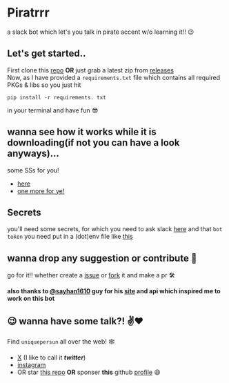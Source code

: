 # Piratrrr
a slack bot which let's you talk in pirate accent w/o learning it!! :wink:

## Let's get started..
First clone this [repo](https://github.com/uniquepersun/piratrrr.git) **OR** just grab a latest zip from [releases](https://github.com/uniquepersun/piratrrr/releases/latest) <br> Now, as I have provided a `requirements.txt` file which contains all required PKGs & libs so you just hit 
```
pip install -r requirements. txt 
```
in your terminal and have fun :sunglasses:

## wanna see how it works while it is downloading(if not you can have a look anyways)...
some SSs for you!
- [here](https://github.com/user-attachments/assets/e8b6204d-8b0c-4827-b740-9c55df3c648b) 
- [one more for ye!](https://github.com/user-attachments/assets/273bb00d-8e1e-41f0-ad7b-c9e1aa6bbb00)

## Secrets
you'll need some secrets, for which you need to ask slack [here](https://api.slack.com/apps) and that `bot token` you need put in a (dot)env file like [this](https://github.com/uniquepersun/piratrrr/blob/main/dotenv.txt)  

## wanna drop any suggestion or contribute :wrench:
go for it!! whether create a [issue](https://github.com/uniquepersun/piratrrr/issues/new) or [fork](https://github.com/uniquepersun/piratrrr/fork) it and make a pr :hammer_and_wrench:

**also thanks to [@sayhan1610](https://github.com/sayhan1610/) guy for his [site](https://pirater.onrender.com/) and api which inspired me to work on this bot**

## :wink: wanna have some talk?! :v::heart:
Find `uniquepersun` all over the web! 🕸️

- [X](https://x.com/uniquepersun) (I like to call it ***twitter***) <br>
- [instagram](https://instagram.com/uniquepersun) <br>
- OR star [this repo]() **OR** sponser **this** github [profile](https://github.com/uniquepersun) :smile:
